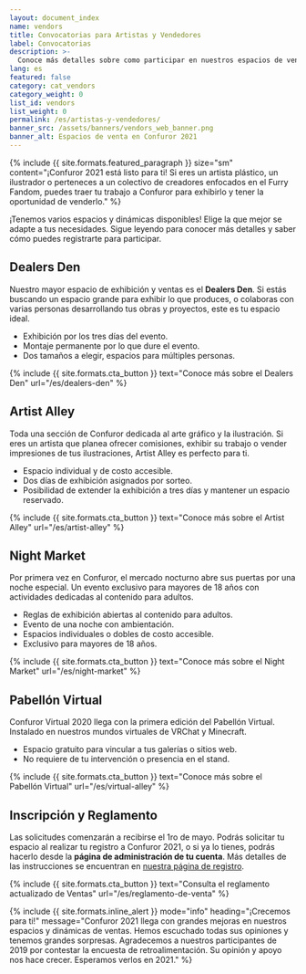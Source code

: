 ```yaml
---
layout: document_index
name: vendors
title: Convocatorias para Artistas y Vendedores
label: Convocatorias
description: >-
  Conoce más detalles sobre como participar en nuestros espacios de venta y exhibición dentro de Confuror 2021.
lang: es
featured: false
category: cat_vendors
category_weight: 0
list_id: vendors
list_weight: 0
permalink: /es/artistas-y-vendedores/
banner_src: /assets/banners/vendors_web_banner.png
banner_alt: Espacios de venta en Confuror 2021
---
```


{%
  include {{ site.formats.featured_paragraph }}
  size="sm"
  content="¡Confuror 2021 está listo para ti! Si eres un artista plástico, un ilustrador o perteneces a un colectivo de creadores enfocados en el Furry Fandom, puedes traer tu trabajo a Confuror para exhibirlo y tener la oportunidad de venderlo."
%}

¡Tenemos varios espacios y dinámicas disponibles! Elige la que mejor se adapte a tus necesidades. Sigue leyendo para conocer más detalles y saber cómo puedes registrarte para participar.

## Dealers Den

Nuestro mayor espacio de exhibición y ventas es el **Dealers Den**. Si estás buscando un espacio grande para exhibir lo que produces, o colaboras con varias personas desarrollando tus obras y proyectos, este es tu espacio ideal.

- Exhibición por los tres días del evento.
- Montaje permanente por lo que dure el evento.
- Dos tamaños a elegir, espacios para múltiples personas.

{%
  include {{ site.formats.cta_button }}
  text="Conoce más sobre el Dealers Den"
  url="/es/dealers-den"
%}

## Artist Alley

Toda una sección de Confuror dedicada al arte gráfico y la ilustración. Si eres un artista que planea ofrecer comisiones, exhibir su trabajo o vender impresiones de tus ilustraciones, Artist Alley es perfecto para ti.

- Espacio individual y de costo accesible.
- Dos días de exhibición asignados por sorteo.
- Posibilidad de extender la exhibición a tres días y mantener un espacio reservado.

{%
  include {{ site.formats.cta_button }}
  text="Conoce más sobre el Artist Alley"
  url="/es/artist-alley"
%}

## Night Market

Por primera vez en Confuror, el mercado nocturno abre sus puertas por una noche especial. Un evento exclusivo para mayores de 18 años con actividades dedicadas al contenido para adultos.

- Reglas de exhibición abiertas al contenido para adultos.
- Evento de una noche con ambientación.
- Espacios individuales o dobles de costo accesible.
- Exclusivo para mayores de 18 años.

{%
  include {{ site.formats.cta_button }}
  text="Conoce más sobre el Night Market"
  url="/es/night-market"
%}

## Pabellón Virtual

Confuror Virtual 2020 llega con la primera edición del Pabellón Virtual. Instalado en nuestros mundos virtuales de VRChat y Minecraft.

- Espacio gratuito para vincular a tus galerías o sitios web.
- No requiere de tu intervención o presencia en el stand.

{%
  include {{ site.formats.cta_button }}
  text="Conoce más sobre el Pabellón Virtual"
  url="/es/virtual-alley"
%}

## Inscripción y Reglamento

Las solicitudes comenzarán a recibirse el 1ro de mayo. Podrás solicitar tu espacio al realizar tu registro a Confuror 2021, o si ya lo tienes, podrás hacerlo desde la **página de administración de tu cuenta**. Más detalles de las instrucciones se encuentran en [nuestra página de registro](/es/registro).

{%
  include {{ site.formats.cta_button }}
  text="Consulta el reglamento actualizado de Ventas"
  url="/es/reglamento-de-venta"
%}

{%
  include {{ site.formats.inline_alert }}
  mode="info"
  heading="¡Crecemos para ti!"
  message="Confuror 2021 llega con grandes mejoras en nuestros espacios y dinámicas de ventas. Hemos escuchado todas sus opiniones y tenemos grandes sorpresas. Agradecemos a nuestros participantes de 2019 por contestar la encuesta de retroalimentación. Su opinión y apoyo nos hace crecer. Esperamos verlos en 2021."
%}